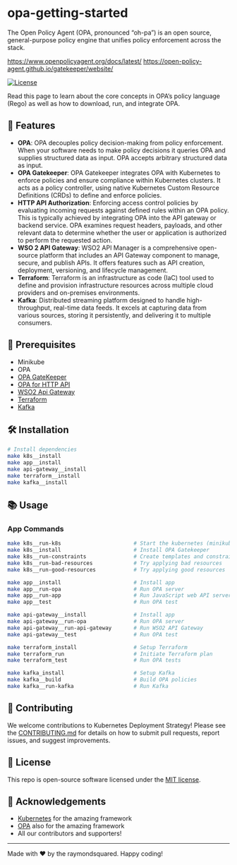 # opa-getting-started

The Open Policy Agent (OPA, pronounced “oh-pa”) is an open source, general-purpose policy engine that unifies policy enforcement across the stack.

https://www.openpolicyagent.org/docs/latest/
https://open-policy-agent.github.io/gatekeeper/website/

[![License](https://img.shields.io/badge/License-MIT-green.svg)](https://opensource.org/licenses/mit)

Read this page to learn about the core concepts in OPA’s policy language (Rego) as well as how to download, run, and integrate OPA.

## 🚀 Features

- **OPA**: OPA decouples policy decision-making from policy enforcement. When your software needs to make policy decisions it queries OPA and supplies structured data as input. OPA accepts arbitrary structured data as input.
- **OPA Gatekeeper**: OPA Gatekeeper integrates OPA with Kubernetes to enforce policies and ensure compliance within Kubernetes clusters. It acts as a policy controller, using native Kubernetes Custom Resource Definitions (CRDs) to define and enforce policies.
- **HTTP API Authorization**: Enforcing access control policies by evaluating incoming requests against defined rules within an OPA policy. This is typically achieved by integrating OPA into the API gateway or backend service. OPA examines request headers, payloads, and other relevant data to determine whether the user or application is authorized to perform the requested action.
- **WSO 2 API Gateway**: WSO2 API Manager is a comprehensive open-source platform that includes an API Gateway component to manage, secure, and publish APIs. It offers features such as API creation, deployment, versioning, and lifecycle management.
- **Terraform**: Terraform is an infrastructure as code (IaC) tool used to define and provision infrastructure resources across multiple cloud providers and on-premises environments.
- **Kafka**: Distributed streaming platform designed to handle high-throughput, real-time data feeds. It excels at capturing data from various sources, storing it persistently, and delivering it to multiple consumers.

## 🧰 Prerequisites

- Minikube
- OPA
- [OPA GateKeeper](https://open-policy-agent.github.io/gatekeeper/website/)
- [OPA for HTTP API](https://www.openpolicyagent.org/docs/latest/http-api-authorization/)
- [WSO2 Api Gateway](https://apim.docs.wso2.com/en/4.1.0/design/api-security/opa-validation/overview/)
- [Terraform](https://www.openpolicyagent.org/docs/latest/terraform/)
- [Kafka](httphttps://www.openpolicyagent.org/docs/latest/kafka-authorization/)

## 🛠 Installation

```bash
# Install dependencies
make k8s__install
make app__install
make api-gateway__install
make terraform__install
make kafka__install
```

## 📚 Usage

### App Commands

```bash
make k8s__run-k8s                       # Start the kubernetes (minikube)
make k8s__install                       # Install OPA Gatekeeper
make k8s__run-constraints               # Create templates and constraints
make k8s__run-bad-resources             # Try applying bad resources
make k8s__run-good-resources            # Try applying good resources

make app__install                       # Install app
make app__run-opa                       # Run OPA server
make app__run-app                       # Run JavaScript web API server
make app__test                          # Run OPA test

make api-gateway__install               # Install app
make api-gateway__run-opa               # Run OPA server
make api-gateway__run-api-gateway       # Run WSO2 API Gateway
make api-gateway__test                  # Run OPA test

make terraform_install                  # Setup Terraform
make terraform_run                      # Initiate Terraform plan
make terraform_test                     # Run OPA tests

make kafka_install                      # Setup Kafka
make kafka__build                       # Build OPA policies
make kafka__run-kafka                   # Run Kafka
```

## 🤝 Contributing

We welcome contributions to Kubernetes Deployment Strategy! Please see the [CONTRIBUTING.md](CONTRIBUTING.md) for details on how to submit pull requests, report issues, and suggest improvements.

## 📜 License

This repo is open-source software licensed under the [MIT license](http://www.apache.org/licenses/mit).

## 🙏 Acknowledgements

- [Kubernetes](https://kubernetes.io/) for the amazing framework
- [OPA](https://www.openpolicyagent.org) also for the amazing framework
- All our contributors and supporters!

---

Made with ❤️ by the raymondsquared. Happy coding!
